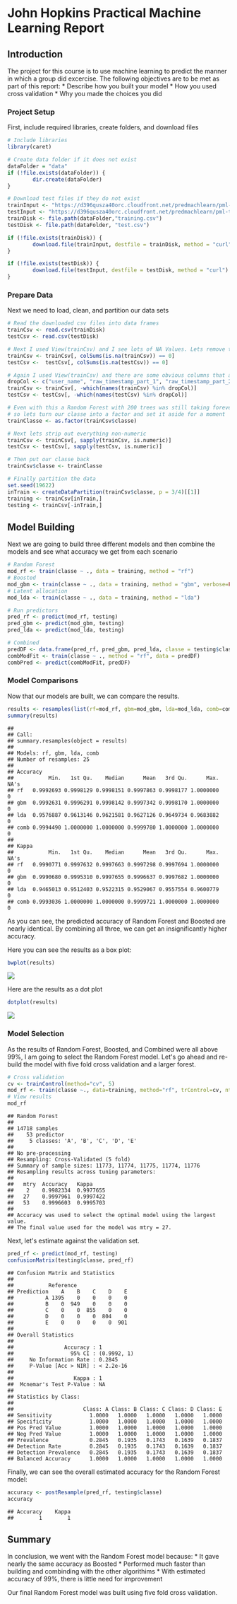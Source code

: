 John Hopkins Practical Machine Learning Report
================

Introduction
------------

The project for this course is to use machine learning to predict the manner in which a group did excercise. The following objectives are to be met as part of this report: \* Describe how you built your model \* How you used cross validation \* Why you made the choices you did

### Project Setup

First, include required libraries, create folders, and download files

``` r
# Include libraries
library(caret)
```

``` r
# Create data folder if it does not exist
dataFolder = "data"
if (!file.exists(dataFolder)) {
        dir.create(dataFolder)
}
```

``` r
# Download test files if they do not exist
trainInput <- "https://d396qusza40orc.cloudfront.net/predmachlearn/pml-training.csv"
testInput <- "https://d396qusza40orc.cloudfront.net/predmachlearn/pml-testing.csv"
trainDisk <- file.path(dataFolder,"training.csv")
testDisk <- file.path(dataFolder, "test.csv")

if (!file.exists(trainDisk)) {
        download.file(trainInput, destfile = trainDisk, method = "curl")
}

if (!file.exists(testDisk)) {
        download.file(testInput, destfile = testDisk, method = "curl")
}
```

### Prepare Data

Next we need to load, clean, and partition our data sets

``` r
# Read the downloaded csv files into data frames
trainCsv <- read.csv(trainDisk)
testCsv <- read.csv(testDisk)

# Next I used View(trainCsv) and I see lots of NA Values. Lets remove those first.
trainCsv <- trainCsv[, colSums(is.na(trainCsv)) == 0]
testCsv <-  testCsv[, colSums(is.na(testCsv)) == 0]

# Again I used View(trainCsv) and there are some obvious columns that are not useful
dropCol <- c("user_name", "raw_timestamp_part_1", "raw_timestamp_part_2", "cvtd_timestamp", "new_window", "num_window")
trainCsv <- trainCsv[, -which(names(trainCsv) %in% dropCol)]
testCsv <- testCsv[, -which(names(testCsv) %in% dropCol)]

# Even with this a Random Forest with 200 trees was still taking forever
# so lets turn our classe into a factor and set it aside for a moment
trainClasse <- as.factor(trainCsv$classe)

# Next lets strip out everything non-numeric
trainCsv <- trainCsv[, sapply(trainCsv, is.numeric)]
testCsv <- testCsv[, sapply(testCsv, is.numeric)]

# Then put our classe back
trainCsv$classe <- trainClasse

# Finally partition the data
set.seed(19622)
inTrain <- createDataPartition(trainCsv$classe, p = 3/4)[[1]]
training <- trainCsv[inTrain,]
testing <- trainCsv[-inTrain,]
```

Model Building
--------------

Next we are going to build three different models and then combine the models and see what accuracy we get from each scenario

``` r
# Random Forest
mod_rf <- train(classe ~ ., data = training, method = "rf")
# Boosted
mod_gbm <- train(classe ~ ., data = training, method = "gbm", verbose=FALSE)
# Latent allocation
mod_lda <- train(classe ~ ., data = training, method = "lda")

# Run predictors
pred_rf <- predict(mod_rf, testing)
pred_gbm <- predict(mod_gbm, testing)
pred_lda <- predict(mod_lda, testing)

# Combined
predDF <- data.frame(pred_rf, pred_gbm, pred_lda, classe = testing$classe)
combModFit <- train(classe ~ ., method = "rf", data = predDF)
combPred <- predict(combModFit, predDF)
```

### Model Comparisons

Now that our models are built, we can compare the results.

``` r
results <- resamples(list(rf=mod_rf, gbm=mod_gbm, lda=mod_lda, comb=combModFit))
summary(results)
```

    ## 
    ## Call:
    ## summary.resamples(object = results)
    ## 
    ## Models: rf, gbm, lda, comb 
    ## Number of resamples: 25 
    ## 
    ## Accuracy 
    ##           Min.   1st Qu.    Median      Mean   3rd Qu.      Max. NA's
    ## rf   0.9992693 0.9998129 0.9998151 0.9997863 0.9998177 1.0000000    0
    ## gbm  0.9992631 0.9996291 0.9998142 0.9997342 0.9998170 1.0000000    0
    ## lda  0.9576887 0.9613146 0.9621581 0.9627126 0.9649734 0.9683882    0
    ## comb 0.9994490 1.0000000 1.0000000 0.9999780 1.0000000 1.0000000    0
    ## 
    ## Kappa 
    ##           Min.   1st Qu.    Median      Mean   3rd Qu.      Max. NA's
    ## rf   0.9990771 0.9997632 0.9997663 0.9997298 0.9997694 1.0000000    0
    ## gbm  0.9990680 0.9995310 0.9997655 0.9996637 0.9997682 1.0000000    0
    ## lda  0.9465013 0.9512403 0.9522315 0.9529067 0.9557554 0.9600779    0
    ## comb 0.9993036 1.0000000 1.0000000 0.9999721 1.0000000 1.0000000    0

As you can see, the predicted accuracy of Random Forest and Boosted are nearly identical. By combining all three, we can get an insignificantly higher accuracy.

Here you can see the results as a box plot:

``` r
bwplot(results)
```

![](report_files/figure-markdown_github-ascii_identifiers/boxplot-1.png)

Here are the results as a dot plot

``` r
dotplot(results)
```

![](report_files/figure-markdown_github-ascii_identifiers/dotplot-1.png)

### Model Selection

As the results of Random Forest, Boosted, and Combined were all above 99%, I am going to select the Random Forest model. Let's go ahead and re-build the model with five fold cross validation and a larger forest.

``` r
# Cross validation
cv <- trainControl(method="cv", 5)
mod_rf <- train(classe ~., data=training, method="rf", trControl=cv, ntree=250)
# View results
mod_rf
```

    ## Random Forest 
    ## 
    ## 14718 samples
    ##    53 predictor
    ##     5 classes: 'A', 'B', 'C', 'D', 'E' 
    ## 
    ## No pre-processing
    ## Resampling: Cross-Validated (5 fold) 
    ## Summary of sample sizes: 11773, 11774, 11775, 11774, 11776 
    ## Resampling results across tuning parameters:
    ## 
    ##   mtry  Accuracy   Kappa    
    ##    2    0.9982334  0.9977655
    ##   27    0.9997961  0.9997422
    ##   53    0.9996603  0.9995703
    ## 
    ## Accuracy was used to select the optimal model using the largest value.
    ## The final value used for the model was mtry = 27.

Next, let's estimate against the validation set.

``` r
pred_rf <- predict(mod_rf, testing)
confusionMatrix(testing$classe, pred_rf)
```

    ## Confusion Matrix and Statistics
    ## 
    ##           Reference
    ## Prediction    A    B    C    D    E
    ##          A 1395    0    0    0    0
    ##          B    0  949    0    0    0
    ##          C    0    0  855    0    0
    ##          D    0    0    0  804    0
    ##          E    0    0    0    0  901
    ## 
    ## Overall Statistics
    ##                                      
    ##                Accuracy : 1          
    ##                  95% CI : (0.9992, 1)
    ##     No Information Rate : 0.2845     
    ##     P-Value [Acc > NIR] : < 2.2e-16  
    ##                                      
    ##                   Kappa : 1          
    ##  Mcnemar's Test P-Value : NA         
    ## 
    ## Statistics by Class:
    ## 
    ##                      Class: A Class: B Class: C Class: D Class: E
    ## Sensitivity            1.0000   1.0000   1.0000   1.0000   1.0000
    ## Specificity            1.0000   1.0000   1.0000   1.0000   1.0000
    ## Pos Pred Value         1.0000   1.0000   1.0000   1.0000   1.0000
    ## Neg Pred Value         1.0000   1.0000   1.0000   1.0000   1.0000
    ## Prevalence             0.2845   0.1935   0.1743   0.1639   0.1837
    ## Detection Rate         0.2845   0.1935   0.1743   0.1639   0.1837
    ## Detection Prevalence   0.2845   0.1935   0.1743   0.1639   0.1837
    ## Balanced Accuracy      1.0000   1.0000   1.0000   1.0000   1.0000

Finally, we can see the overall estimated accuracy for the Random Forest model:

``` r
accuracy <- postResample(pred_rf, testing$classe)
accuracy
```

    ## Accuracy    Kappa 
    ##        1        1

Summary
-------

In conclusion, we went with the Random Forest model because: \* It gave nearly the same accuracy as Boosted \* Performed much faster than building and combinding with the other algorithims \* With estimated accuracy of 99%, there is little need for improvement

Our final Random Forest model was built using five fold cross validation.
